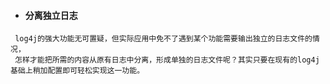 - #### 分离独立日志


```
 log4j的强大功能无可置疑，但实际应用中免不了遇到某个功能需要输出独立的日志文件的情况，
 怎样才能把所需的内容从原有日志中分离，形成单独的日志文件呢？其实只要在现有的log4j基础上稍加配置即可轻松实现这一功能。


```
